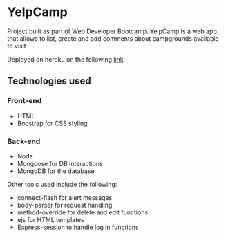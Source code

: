 <h1> YelpCamp </h1>


<p> Project built as part of Web Developer Bootcamp. YelpCamp is a web app that allows to list, create and add comments about campgrounds available to visit </p>
<p>Deployed on heroku on the following <a href="https://young-dusk-84196.herokuapp.com/">link</a> </p>

<h2> Technologies used </h2>

<h3> Front-end </h3>

<ul>
  <li> 
    HTML
  </li>
  <li>
    Boostrap for CSS styling
  </li>
</ul>

<h3> Back-end </h3>

<ul>
  <li> 
    Node
  </li>
  <li>
    Mongoose for DB interactions
  </li>
  <li>
    MongoDB for the database
  </li>
</ul>

<p>Other tools used include the following: </p>

<ul>
  <li> 
    connect-flash for alert messages
  </li>
  <li>
    body-parser for request handling
  </li>
  <li>
    method-override for delete and edit functions
  </li>
  <li>
    ejs for HTML templates
  </li>
  <li>
    Express-session to handle log in functions
  </li>
</ul>
